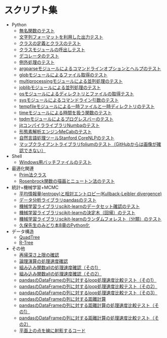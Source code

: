 # スクリプト集

* Python
	* [無名関数のテスト](./test_lambda.py)
	* [文字列フォーマットを利用した出力テスト](./test_format.py)
	* [クラスの定義とクラスのテスト](./test_class.py)
	* [クラスモジュールの呼出しテスト](./test_call_class.py)
	* [デコレータのテスト](./test_decorator.ipynb)
	* [例外処理のテスト](./test_assert.py)
	* [argparseモジュールによるコマンドラインオプションとヘルプのテスト](./test_argparse.py)
	* [globモジュールによるファイル取得のテスト](./test_glob.py)
	* [multiprocessingモジュールによる並列処理のテスト](test_multiprocessing.py)
	* [joblibモジュールによる並列処理のテスト](./test_joblib.py)
	* [osモジュールによるディレクトリとファイルの取得テスト](./test_os_walk.py)
	* [sysモジュールによるコマンドライン引数のテスト](./test_sys_args.py)
	* [tempfileモジュールによる一時ファイルと一時ディレクトリのテスト](./test_tempfile.py)
	* [timeモジュールによる時間を扱う関数のテスト](./test_time.py)
	* [tqdmモジュールによるプログレスバーのテスト](./test_tqdm.py)
	* [jitコンパイラライブラリNumbaのテスト](./test_numba_jit.py)
	* [形態素解析エンジンMeCabのテスト](./test_mecab.py)
	* [自然言語処理ツールStanford CoreNLPのテスト](./test_corenlp.py)
	* [マップクライアントライブラリfoliumのテスト（GitHubからは画像が確認できない）](./test_folium.ipynb)
* Shell
	* [Windows用バッチファイルのテスト](./test_bat.bat)
* 最適化関連
	* [Prim法クラス](./test_prim.py)
	* [Rosenbrock関数の描画とニュートン法のテスト](./rosenbrock.ipynb)
* 統計+機械学習+MCMC
	* [平均情報量(entropy)と相対エントロピー(Kullback-Leibler divergence)](./test_ent_kl.py)
	* [データ分析ライブラリpandasのテスト](./test_pandas.ipynb)
	* [機械学習ライブラリscikit-learnのデータセット確認のテスト](./sklearn_load_data.ipynb)
	* [機械学習ライブラリscikit-learnの決定木（回帰）のテスト](./test_decisiontreeregressor.ipynb)
	* [機械学習ライブラリscikit-learnのランダムフォレスト（分類）のテスト](./test_randomforest.ipynb)
	* [久保先生のみどり本8章のPython化](./kubo8.ipynb)
* データ構造
	* [QuadTree](./test_quadtree.ipynb)
	* [R-Tree](./test_rtree.py)
* その他
	* [再帰深さ上限の確認](./test_recursion.py)
	* [論理演算の処理速度確認](./compare_logical_operator.py)
	* [組み込み関数allの処理速度確認（その1）](./compare_all01.py)
	* [組み込み関数allの処理速度確認（その2）](./compare_all02.py)
	* [pandasのDataFrameの列に対するloop処理速度比較テスト（その1）](./compare_pandas_loop01.py)
	* [pandasのDataFrameの列に対するloop処理速度比較テスト（その2）](./compare_pandas_loop02.py)
	* [pandasのDataFrameの列に対するloop処理速度比較テスト（その3）](./compare_pandas_loop03.py)
	* [pandasのDataFrameの列に対する距離計算](./calc_pandas_dist.py)
	* [pandasのDataFrameの列に対する距離計算の処理速度比較テスト（その1）](./compare_pandas_var_use.py)
	* [pandasのDataFrameの列に対する距離計算の処理速度比較テスト（その2）](./compare_pandas_dist_numpy.py)
	* [平面上の点を線に射影するコード](./proj_point_to_line.ipynb)
